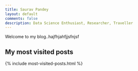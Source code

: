 ```yaml
---
title: Saurav Pandey
layout: default
comments: false
description: Data Science Enthusiast, Researcher, Traveller
---
```


Welcome to my blog..hajfhjahfjjsfnjsf



## My most visited posts

{% include most-visited-posts.html %}
